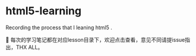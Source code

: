 # html5-learning
Recording the process that I leaning html5 .

🍔 每次的学习笔记都在对应lesson目录下，欢迎点击查看，意见不同请提issue指出，THX ALL。